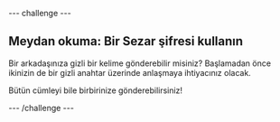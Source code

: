\--- challenge \---

## Meydan okuma: Bir Sezar şifresi kullanın

Bir arkadaşınıza gizli bir kelime gönderebilir misiniz? Başlamadan önce ikinizin de bir gizli anahtar üzerinde anlaşmaya ihtiyacınız olacak.

Bütün cümleyi bile birbirinize gönderebilirsiniz!

\--- /challenge \---